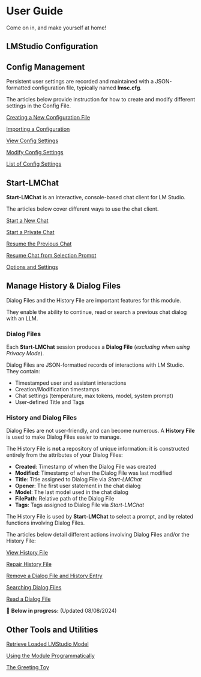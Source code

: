 
# User Guide
Come on in, and make yourself at home!

## LMStudio Configuration


## Config Management
Persistent user settings are recorded and maintained with a JSON-formatted configuration file, typically named **lmsc.cfg**.

The articles below provide instruction for how to create and modify different settings in the Config File.

 [Creating a New Configuration File](./config-management.md#create-a-new-config)

 [Importing a Configuration](./config-management.md#import-an-existing-config)

 [View Config Settings](./config-management.md#view-a-config)

 [Modify Config Settings](./config-management.md#modify-config-settings)

 [List of Config Settings](./config-management.md#list-of-config-settings)

## Start-LMChat
**Start-LMChat** is an interactive, console-based chat client for LM Studio.

The articles below cover different ways to use the chat client.

[Start a New Chat](./start-lmchat.md#start-a-new-chat)

[Start a Private Chat](./start-lmchat.md#start-a-private-chat)

[Resume the Previous Chat](./start-lmchat.md#resume-previous-chat)

[Resume Chat from Selection Prompt](./start-lmchat.md#select-and-resume-chat)

[Options and Settings](./start-lmchat.md#options-and-settings)

## Manage History & Dialog Files
Dialog Files and the History File are important features for this module.

They enable the ability to continue, read or search a previous chat dialog with an LLM.

### Dialog Files

Each **Start-LMChat** session produces a **Dialog File** (*excluding when using Privacy Mode*).

Dialog Files are JSON-formatted records of interactions with LM Studio. They contain:
- Timestamped user and assistant interactions
- Creation/Modification timestamps
- Chat settings (temperature, max tokens, model, system prompt)
- User-defined Title and Tags

### History and Dialog Files

Dialog Files are not user-friendly, and can become numerous. A **History File** is used to make Dialog Files easier to manage.

The History File is **not** a repository of unique information: it is constructed entirely from the attributes of your Dialog Files:

- **Created**: Timestamp of when the Dialog File was created
- **Modified**: Timestamp of when the Dialog File was last modified
- **Title**: Title assigned to Dialog File via *Start-LMChat*
- **Opener**: The first user statement in the chat dialog
- **Model**: The last model used in the chat dialog
- **FilePath**: Relative path of the Dialog File
- **Tags**: Tags assigned to Dialog File via *Start-LMChat*

The History File is used by **Start-LMChat** to select a prompt, and by related functions involving Dialog Files.

The articles below detail different actions involving Dialog Files and/or the History File:

[View History File](./history-and-dialog.md#view-history-file-contents)

[Repair History File](./history-and-dialog.md#repair-history-file)

[Remove a Dialog File and History Entry](./history-and-dialog.md#remove-a-dialog-file-and-history-entry)

[Searching Dialog Files](./history-and-dialog.md#searching-dialog-files)

[Read a Dialog File](./history-and-dialog.md#read-a-dialog-file)

🚧 **Below in progress:** (Updated 08/08/2024)
## Other Tools and Utilities

[Retrieve Loaded LMStudio Model]()

[Using the Module Programmatically]()

[The Greeting Toy]()
